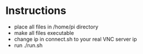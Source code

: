 Instructions
=================

- place all files in /home/pi directory
- make all files executable
- change ip in connect.sh to your real VNC server ip
- run ./run.sh